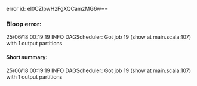 error id: el0CZlpwHzFgXQCamzMG6w==
### Bloop error:

25/06/18 00:19:19 INFO DAGScheduler: Got job 19 (show at main.scala:107) with 1 output partitions
#### Short summary: 

25/06/18 00:19:19 INFO DAGScheduler: Got job 19 (show at main.scala:107) with 1 output partitions